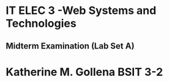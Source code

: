 # IT ELEC 3 -Web Systems and Technologies
## Midterm Examination (Lab Set A)
# __Katherine M. Gollena BSIT 3-2__
